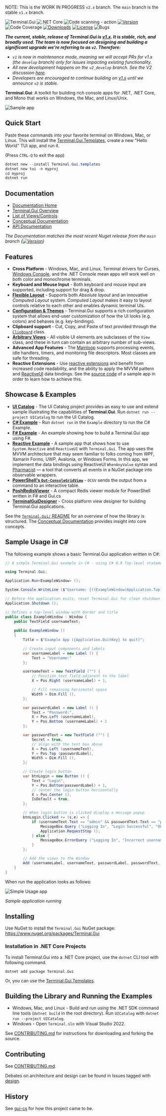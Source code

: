 NOTE: This is the WORK IN PROGRESS `v2.x` branch. The `main` branch is the stable `v1.x` branch.

![Terminal.Gui](https://socialify.git.ci/gui-cs/Terminal.Gui/image?description=1&font=Rokkitt&forks=1&language=1&logo=https%3A%2F%2Fraw.githubusercontent.com%2Fgui-cs%2FTerminal.Gui%2Fdevelop%2Fdocfx%2Fimages%2Flogo.png&name=1&owner=1&pattern=Circuit%20Board&stargazers=1&theme=Auto)
![.NET Core](https://github.com/gui-cs/Terminal.Gui/workflows/.NET%20Core/badge.svg?branch=master)
![Code scanning - action](https://github.com/gui-cs/Terminal.Gui/workflows/Code%20scanning%20-%20action/badge.svg)
[![Version](https://img.shields.io/nuget/v/Terminal.Gui.svg)](https://www.nuget.org/packages/Terminal.Gui)
![Code Coverage](https://img.shields.io/endpoint?url=https://gist.githubusercontent.com/migueldeicaza/90ef67a684cb71db1817921a970f8d27/raw/code-coverage.json)
[![Downloads](https://img.shields.io/nuget/dt/Terminal.Gui)](https://www.nuget.org/packages/Terminal.Gui)
[![License](https://img.shields.io/github/license/gui-cs/gui.cs.svg)](LICENSE)
![Bugs](https://img.shields.io/github/issues/gui-cs/gui.cs/bug)

***The current, stable, release of Terminal.Gui is [v1.x](https://www.nuget.org/packages/Terminal.Gui). It is stable, rich, and broadly used. The team is now focused on designing and building a significant upgrade we're referring to as `v2`. Therefore:***
 * *`v1` is now in maintenance mode, meaning we will accept PRs for v1.x (the `develop` branch) only for issues impacting existing functionality.*
 * *All new development happens on the `v2_develop` branch. See the V2 discussion [here](https://github.com/gui-cs/Terminal.Gui/discussions/1940).*
 * *Developers are encouraged to continue building on [v1.x](https://www.nuget.org/packages/Terminal.Gui) until we announce `v2` is stable.*

**Terminal.Gui**: A toolkit for building rich console apps for .NET, .NET Core, and Mono that works on Windows, the Mac, and Linux/Unix.

![Sample app](docfx/images/sample.gif)

## Quick Start

Paste these commands into your favorite terminal on Windows, Mac, or Linux. This will install the [Terminal.Gui.Templates](https://github.com/gui-cs/Terminal.Gui.templates), create a new "Hello World" TUI app, and run it.

(Press `CTRL-Q` to exit the app)

```powershell
dotnet new --install Terminal.Gui.templates
dotnet new tui -n myproj
cd myproj
dotnet run
```

## Documentation 

* [Documentation Home](https://gui-cs.github.io/Terminal.Gui/index.html)
* [Terminal.Gui Overview](https://gui-cs.github.io/Terminal.Gui/articles/overview.html)
* [List of Views/Controls](https://gui-cs.github.io/Terminal.Gui/articles/views.html)
* [Conceptual Documentation](https://gui-cs.github.io/Terminal.Gui/articles/index.html)
* [API Documentation](https://gui-cs.github.io/Terminal.Gui/api/Terminal.Gui/Terminal.Gui.html)

_The Documentation matches the most recent Nuget release from the `main` branch ([![Version](https://img.shields.io/nuget/v/Terminal.Gui.svg)](https://www.nuget.org/packages/Terminal.Gui))_

## Features

* **Cross Platform** - Windows, Mac, and Linux. Terminal drivers for Curses, [Windows Console](https://github.com/gui-cs/Terminal.Gui/issues/27), and the .NET Console mean apps will work well on both color and monochrome terminals. 
* **Keyboard and Mouse Input** - Both keyboard and mouse input are supported, including support for drag & drop.
* **[Flexible Layout](https://gui-cs.github.io/Terminal.Gui/articles/overview.html#layout)** - Supports both *Absolute layout* and an innovative *Computed Layout* system. *Computed Layout* makes it easy to layout controls relative to each other and enables dynamic terminal UIs.
* **[Configuration & Themes](https://gui-cs.github.io/Terminal.Gui/articles/config.html)** - Terminal.Gui supports a rich configuration system that allows end-user customization of how the UI looks (e.g. colors) and behaves (e.g. key-bindings).
* **Clipboard support** - Cut, Copy, and Paste of text provided through the [`Clipboard`](https://gui-cs.github.io/Terminal.Gui/api/Terminal.Gui/Terminal.Gui.Clipboard.html) class.
* **[Arbitrary Views](https://gui-cs.github.io/Terminal.Gui/api/Terminal.Gui/Terminal.Gui.View.html)** - All visible UI elements are subclasses of the `View` class, and these in turn can contain an arbitrary number of sub-views.
* **Advanced App Features** - The [Mainloop](https://gui-cs.github.io/Terminal.Gui/api/Terminal.Gui/Terminal.Gui.MainLoop.html) supports processing events, idle handlers, timers, and monitoring file
descriptors. Most classes are safe for threading.
* **Reactive Extensions** - Use [reactive extensions](https://github.com/dotnet/reactive) and benefit from increased code readability, and the ability to apply the MVVM pattern and [ReactiveUI](https://www.reactiveui.net/) data bindings. See the [source code](https://github.com/gui-cs/Terminal.Gui/tree/master/ReactiveExample) of a sample app in order to learn how to achieve this.

## Showcase & Examples

* **[UI Catalog](https://github.com/gui-cs/Terminal.Gui/tree/master/UICatalog)** - The UI Catalog project provides an easy to use and extend sample illustrating the capabilities of **Terminal.Gui**. Run `dotnet run --project UICatalog` to run the UI Catalog.
* **[C# Example](https://github.com/gui-cs/Terminal.Gui/tree/master/Example)** - Run `dotnet run` in the `Example` directory to run the C# Example.
* **[F# Example](https://github.com/gui-cs/Terminal.Gui/tree/master/FSharpExample)** - An example showing how to build a Terminal.Gui app using F#.
* **[Reactive Example](https://github.com/gui-cs/Terminal.Gui/tree/master/ReactiveExample)** - A sample app that shows how to use `System.Reactive` and `ReactiveUI` with `Terminal.Gui`. The app uses the MVVM architecture that may seem familiar to folks coming from WPF, Xamarin Forms, UWP, Avalonia, or Windows Forms. In this app, we implement the data bindings using ReactiveUI `WhenAnyValue` syntax and [Pharmacist](https://github.com/reactiveui/pharmacist) — a tool that converts all events in a NuGet package into observable wrappers.
* **[PowerShell's `Out-ConsoleGridView`](https://github.com/PowerShell/GraphicalTools)** - `OCGV` sends the output from a command to  an interactive table. 
* **[PoshRedisViewer](https://github.com/En3Tho/PoshRedisViewer)** - A compact Redis viewer module for PowerShell written in F# and Gui.cs
* **[TerminalGuiDesigner](https://github.com/tznind/TerminalGuiDesigner)** - Cross platform view designer for building Terminal.Gui applications.

See the [`Terminal.Gui/` README](https://github.com/gui-cs/Terminal.Gui/tree/master/Terminal.Gui) for an overview of how the library is structured. The [Conceptual Documentation](https://gui-cs.github.io/Terminal.Gui/articles/index.html) provides insight into core concepts.

## Sample Usage in C#

The following example shows a basic Terminal.Gui application written in C#:

```csharp
// A simple Terminal.Gui example in C# - using C# 9.0 Top-level statements

using Terminal.Gui;

Application.Run<ExampleWindow> ();

System.Console.WriteLine ($"Username: {((ExampleWindow)Application.Top).usernameText.Text}");

// Before the application exits, reset Terminal.Gui for clean shutdown
Application.Shutdown ();

// Defines a top-level window with border and title
public class ExampleWindow : Window {
	public TextField usernameText;
	
	public ExampleWindow ()
	{
		Title = $"Example App ({Application.QuitKey} to quit)";

		// Create input components and labels
		var usernameLabel = new Label () { 
			Text = "Username:" 
		};

		usernameText = new TextField ("") {
			// Position text field adjacent to the label
			X = Pos.Right (usernameLabel) + 1,

			// Fill remaining horizontal space
			Width = Dim.Fill (),
		};

		var passwordLabel = new Label () {
			Text = "Password:",
			X = Pos.Left (usernameLabel),
			Y = Pos.Bottom (usernameLabel) + 1
		};

		var passwordText = new TextField ("") {
			Secret = true,
			// align with the text box above
			X = Pos.Left (usernameText),
			Y = Pos.Top (passwordLabel),
			Width = Dim.Fill (),
		};

		// Create login button
		var btnLogin = new Button () {
			Text = "Login",
			Y = Pos.Bottom(passwordLabel) + 1,
			// center the login button horizontally
			X = Pos.Center (),
			IsDefault = true,
		};

		// When login button is clicked display a message popup
		btnLogin.Clicked += (s,e) => {
			if (usernameText.Text == "admin" && passwordText.Text == "password") {
				MessageBox.Query ("Logging In", "Login Successful", "Ok");
				Application.RequestStop ();
			} else {
				MessageBox.ErrorQuery ("Logging In", "Incorrect username or password", "Ok");
			}
		};

		// Add the views to the Window
		Add (usernameLabel, usernameText, passwordLabel, passwordText, btnLogin);
	}
}
```

When run the application looks as follows:

![Simple Usage app](./docfx/images/Example.png)

_Sample application running_

## Installing

Use NuGet to install the `Terminal.Gui` NuGet package: https://www.nuget.org/packages/Terminal.Gui

### Installation in .NET Core Projects

To install Terminal.Gui into a .NET Core project, use the `dotnet` CLI tool with following command.

```
dotnet add package Terminal.Gui
```

Or, you can use the [Terminal.Gui.Templates](https://github.com/gui-cs/Terminal.Gui.templates).

## Building the Library and Running the Examples

* Windows, Mac, and Linux - Build and run using the .NET SDK command line tools (`dotnet build` in the root directory). Run `UICatalog` with `dotnet run --project UICatalog`.
* Windows - Open `Terminal.sln` with Visual Studio 2022.

See [CONTRIBUTING.md](CONTRIBUTING.md) for instructions for downloading and forking the source.

## Contributing

See [CONTRIBUTING.md](https://github.com/gui-cs/Terminal.Gui/blob/master/CONTRIBUTING.md).

Debates on architecture and design can be found in Issues tagged with [design](https://github.com/gui-cs/Terminal.Gui/issues?q=is%3Aopen+is%3Aissue+label%3Adesign).

## History

See [gui-cs](https://github.com/gui-cs/) for how this project came to be.
